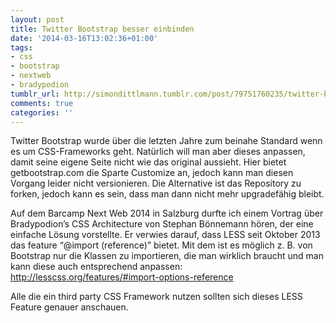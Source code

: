 ```yaml
---
layout: post
title: Twitter Bootstrap besser einbinden
date: '2014-03-16T13:02:36+01:00'
tags:
- css
- bootstrap
- nextweb
- bradypodion
tumblr_url: http://simondittlmann.tumblr.com/post/79751760235/twitter-bootstrap-besser-einbinden
comments: true
categories: ''
---
```

Twitter Bootstrap wurde über die letzten Jahre zum beinahe Standard wenn es um CSS-Frameworks geht. Natürlich will man aber dieses anpassen, damit seine eigene Seite nicht wie das original aussieht. Hier bietet getbootstrap.com die Sparte Customize an, jedoch kann man diesen Vorgang leider nicht versionieren. Die Alternative ist das Repository zu forken, jedoch kann es sein, dass man dann nicht mehr upgradefähig bleibt.

Auf dem Barcamp Next Web 2014 in Salzburg durfte ich einem Vortrag über Bradypodion&#8217;s CSS Architecture von Stephan Bönnemann hören, der eine einfache Lösung vorstellte. Er verwies darauf, dass LESS seit Oktober 2013 das feature &#8220;@import (reference)&#8221; bietet. Mit dem ist es möglich z. B. von Bootstrap nur die Klassen zu importieren, die man wirklich braucht und man kann diese auch entsprechend anpassen: <a href="http://lesscss.org/features/#import-options-reference">http://lesscss.org/features/#import-options-reference</a>

Alle die ein third party CSS Framework nutzen sollten sich dieses LESS Feature genauer anschauen.

